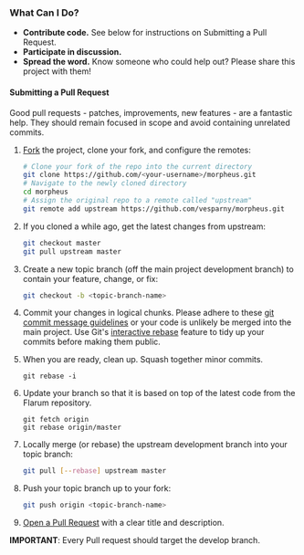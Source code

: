 ### What Can I Do?

- **Contribute code.** See below for instructions on Submitting a Pull Request.
- **Participate in discussion.** 
- **Spread the word.** Know someone who could help out? Please share this project with them!

#### Submitting a Pull Request

Good pull requests - patches, improvements, new features - are a fantastic
help. They should remain focused in scope and avoid containing unrelated
commits.


1. [Fork](https://help.github.com/articles/fork-a-repo) the project, clone your
   fork, and configure the remotes:

   ```bash
   # Clone your fork of the repo into the current directory
   git clone https://github.com/<your-username>/morpheus.git
   # Navigate to the newly cloned directory
   cd morpheus
   # Assign the original repo to a remote called "upstream"
   git remote add upstream https://github.com/vesparny/morpheus.git
   ```

2. If you cloned a while ago, get the latest changes from upstream:

   ```bash
   git checkout master
   git pull upstream master
   ```

3. Create a new topic branch (off the main project development branch) to
   contain your feature, change, or fix:

   ```bash
   git checkout -b <topic-branch-name>
   ```

4. Commit your changes in logical chunks. Please adhere to these [git commit
   message guidelines](http://tbaggery.com/2008/04/19/a-note-about-git-commit-messages.html)
   or your code is unlikely be merged into the main project. Use Git's
   [interactive rebase](https://help.github.com/articles/about-git-rebase)
   feature to tidy up your commits before making them public.

5. When you are ready, clean up. Squash together minor commits.

	```
	git rebase -i
	```

6. Update your branch so that it is based on top of the latest code from the Flarum repository.

	```
	git fetch origin
	git rebase origin/master
	```

7. Locally merge (or rebase) the upstream development branch into your topic branch:

   ```bash
   git pull [--rebase] upstream master
   ```

8. Push your topic branch up to your fork:

   ```bash
   git push origin <topic-branch-name>
   ```

9. [Open a Pull Request](https://help.github.com/articles/using-pull-requests/)
    with a clear title and description.

**IMPORTANT**: Every Pull request should target the develop branch.
